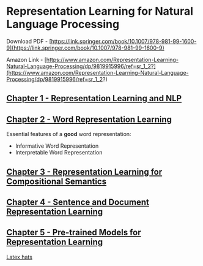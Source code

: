 # Representation Learning for Natural Language Processing

Download PDF - [https://link.springer.com/book/10.1007/978-981-99-1600-9](https://link.springer.com/book/10.1007/978-981-99-1600-9)

Amazon Link - [https://www.amazon.com/Representation-Learning-Natural-Language-Processing/dp/9819915996/ref=sr_1_2?](https://www.amazon.com/Representation-Learning-Natural-Language-Processing/dp/9819915996/ref=sr_1_2?)

## [Chapter 1 - Representation Learning and NLP](./CHAPTER_1.md)

## [Chapter 2 - Word Representation Learning](./CHAPTER_2.md)

Essential features of a **good** word representation:

- Informative Word Representation
- Interpretable Word Representation

## [Chapter 3 - Representation Learning for Compositional Semantics](./CHAPTER_3.md)

## [Chapter 4 - Sentence and Document Representation Learning](./CHAPTER_4.md)

## [Chapter 5 - Pre-trained Models for Representation Learning](./CHAPTER_5.md)

[Latex hats](https://tex.stackexchange.com/questions/66537/making-hats-and-other-accents-bold)

